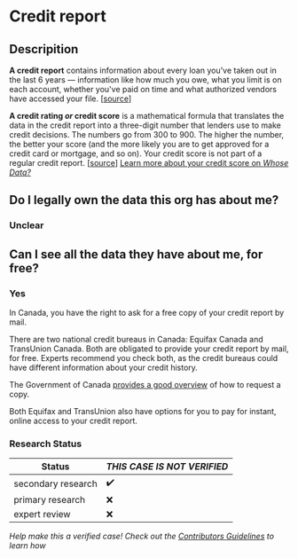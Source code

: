 # Credit report

## Descripition
**A credit report** contains information about every loan you've taken out in the last 6 years — information like how much you owe, what you limit is on each account, whether you've paid on time and what authorized vendors have accessed your file. [[source](http://www.cbc.ca/news/canada/how-to-check-your-credit-report-1.1185975)]

**A credit rating _or_ credit score** is a mathematical formula that translates the data in the credit report into a three-digit number that lenders use to make credit decisions. The numbers go from 300 to 900. The higher the number, the better your score (and the more likely you are to get approved for a credit card or mortgage, and so on). Your credit score is not part of a regular credit report. [[source](http://www.cbc.ca/news/canada/how-to-check-your-credit-report-1.1185975)] 
[Learn more about your credit score on _Whose Data?_](https://github.com/samanthaburton/whose_data/issues/11)

## Do I legally own the data this org has about me?
### Unclear

## Can I see all the data they have about me, for free?
### Yes

In Canada, you have the right to ask for a free copy of your credit report by mail. 

There are two national credit bureaus in Canada: Equifax Canada and TransUnion Canada. Both are obligated to provide your credit report by mail, for free. Experts recommend you check both, as the credit bureaus could have different information about your credit history.

The Government of Canada [provides a good overview](https://www.canada.ca/en/financial-consumer-agency/services/credit-reports-score/order-credit-report.html) of how to request a copy.

Both Equifax and TransUnion also have options for you to pay for instant, online access to your credit report. 

### Research Status

| Status  | *THIS CASE IS NOT VERIFIED* |
| ------------- |------------- |
| secondary research | :heavy_check_mark: |
| primary research | :x: |
| expert review | :x: |

*Help make this a verified case! Check out the [Contributors Guidelines](https://github.com/samanthaburton/whose_data/blob/master/CONTRIBUTING.md) to learn how*
